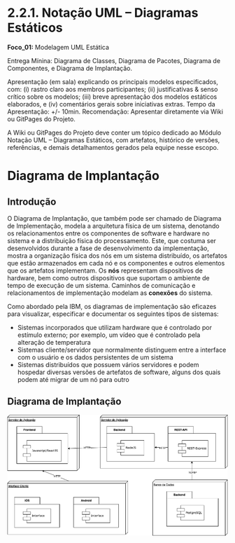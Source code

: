 # 2.2.1. Notação UML – Diagramas Estáticos

**Foco_01:** Modelagem UML Estática

Entrega Mínina: Diagrama de Classes, Diagrama de Pacotes, Diagrama de Componentes, e Diagrama de Implantação.

Apresentação (em sala) explicando os principais modelos especificados, com: (i) rastro claro aos membros participantes; (ii) justificativas & senso crítico sobre os modelos; (iii) breve apresentação dos modelos estáticos elaborados, e (iv) comentários gerais sobre iniciativas extras. Tempo da Apresentação: +/- 10min. Recomendação: Apresentar diretamente via Wiki ou GitPages do Projeto.

A Wiki ou GitPages do Projeto deve conter um tópico dedicado ao Módulo Notação UML – Diagramas Estáticos, com artefatos, histórico de versões, referências, e demais detalhamentos gerados pela equipe nesse escopo.

# Diagrama de Implantação

## Introdução

O Diagrama de Implantação, que também pode ser chamado de Diagrama de Implementação, modela a arquitetura física de um sistema, denotando os relacionamentos entre os componentes de software e hardware no sistema e a distribuição física do processamento. Este, que costuma ser  desenvolvidos durante a fase de desenvolvimento da implementação, mostra a organização física dos nós em um sistema distribuído, os artefatos que estão armazenados em cada nó e os componentes e outros elementos que os artefatos implementam. Os **nós** representam dispositivos de hardware, bem como outros dispositivos que suportam o ambiente de tempo de execução de um sistema. Caminhos de comunicação e relacionamentos de implementação modelam as **conexões** do sistema.

Como abordado pela IBM, os diagramas de implementação são eficazes para visualizar, especificar e documentar os seguintes tipos de sistemas:

* Sistemas incorporados que utilizam hardware que é controlado por estímulo externo; por exemplo, um vídeo que é controlado pela alteração de temperatura
* Sistemas cliente/servidor que normalmente distinguem entre a interface com o usuário e os dados persistentes de um sistema
* Sistemas distribuídos que possuem vários servidores e podem hospedar diversas versões de artefatos de software, alguns dos quais podem até migrar de um nó para outro

## Diagrama de Implantação

![alt text](./../assets/implantacao/diagrama-implantacao.png)